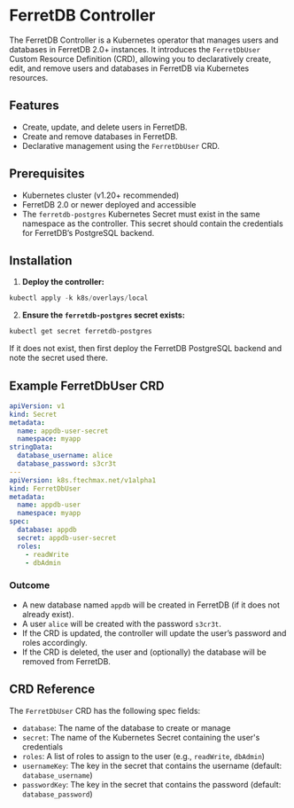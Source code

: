 # FerretDB Controller

The FerretDB Controller is a Kubernetes operator that manages users and databases in FerretDB 2.0+ instances. It introduces the `FerretDbUser` Custom Resource Definition (CRD), allowing you to declaratively create, edit, and remove users and databases in FerretDB via Kubernetes resources.

## Features

- Create, update, and delete users in FerretDB.
- Create and remove databases in FerretDB.
- Declarative management using the `FerretDbUser` CRD.

## Prerequisites

- Kubernetes cluster (v1.20+ recommended)
- FerretDB 2.0 or newer deployed and accessible
- The `ferretdb-postgres` Kubernetes Secret must exist in the same namespace as the controller. This secret should contain the credentials for FerretDB’s PostgreSQL backend.

## Installation

1. **Deploy the controller:**

```powershell
kubectl apply -k k8s/overlays/local
```

2. **Ensure the `ferretdb-postgres` secret exists:**

```powershell
kubectl get secret ferretdb-postgres
```

If it does not exist, then first deploy the FerretDB PostgreSQL backend and note the secret used there.

## Example FerretDbUser CRD

```yaml
apiVersion: v1
kind: Secret
metadata:
  name: appdb-user-secret
  namespace: myapp
stringData:
  database_username: alice
  database_password: s3cr3t
---
apiVersion: k8s.ftechmax.net/v1alpha1
kind: FerretDbUser
metadata:
  name: appdb-user
  namespace: myapp
spec:
  database: appdb
  secret: appdb-user-secret
  roles:
    - readWrite
    - dbAdmin
```

### Outcome

- A new database named `appdb` will be created in FerretDB (if it does not already exist).
- A user `alice` will be created with the password `s3cr3t`.
- If the CRD is updated, the controller will update the user’s password and roles accordingly.
- If the CRD is deleted, the user and (optionally) the database will be removed from FerretDB.

## CRD Reference

The `FerretDbUser` CRD has the following spec fields:

- `database`: The name of the database to create or manage
- `secret`: The name of the Kubernetes Secret containing the user's credentials
- `roles`: A list of roles to assign to the user (e.g., `readWrite`, `dbAdmin`)
- `usernameKey`: The key in the secret that contains the username (default: `database_username`)
- `passwordKey`: The key in the secret that contains the password (default: `database_password`)
